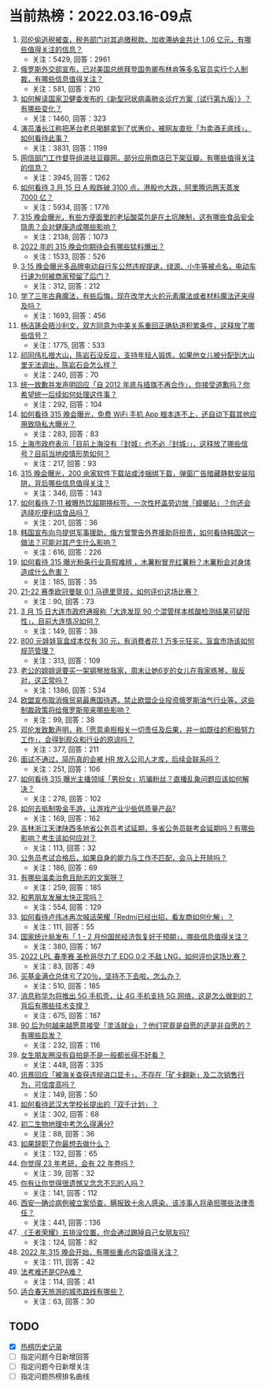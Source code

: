# 当前热榜：2022.03.16-09点
1. [邓伦偷逃税被查，税务部门对其追缴税款、加收滞纳金共计 1.06 亿元，有哪些值得关注的信息？](https://www.zhihu.com/question/522079482)
    * 关注：5429, 回答：2961
2. [俄罗斯外交部宣布，已对美国总统拜登国务卿布林肯等多名官员实行个人制裁，有哪些信息值得关注？](https://www.zhihu.com/question/522150024)
    * 关注：581, 回答：210
3. [如何解读国家卫健委发布的《新型冠状病毒肺炎诊疗方案（试行第九版）》？有哪些变化？](https://www.zhihu.com/question/522142060)
    * 关注：1460, 回答：323
4. [演员潘长江称把茅台老总喝醉拿到了优惠价，被网友直批「为卖酒无底线」，如何看待此事？](https://www.zhihu.com/question/521931029)
    * 关注：3831, 回答：1199
5. [网信部门工作督导组进驻豆瓣网，部分应用商店已下架豆瓣，有哪些值得关注的信息？](https://www.zhihu.com/question/522067323)
    * 关注：3945, 回答：1262
6. [如何看待 3 月 15 日 A 股跌破 3100 点，港股也大跌，阿里腾讯两天蒸发 7000 亿？](https://www.zhihu.com/question/522065616)
    * 关注：5934, 回答：1776
7. [315 晚会曝光，有些方便面里的老坛酸菜包是在土坑腌制，这有哪些食品安全隐患？会对健康造成哪些影响？](https://www.zhihu.com/question/522123711)
    * 关注：2138, 回答：1073
8. [2022 年的 315 晚会你期待会有哪些猛料爆出？](https://www.zhihu.com/question/520408212)
    * 关注：1533, 回答：526
9. [3·15 晚会曝光多品牌电动自行车公然违规提速，绿源、小牛等被点名，电动车行速为何被商家预留了后门？](https://www.zhihu.com/question/522141123)
    * 关注：312, 回答：212
10. [学了三年古典魔法，有些后悔，现在改学大火的元素魔法或者材料魔法还来得及吗？](https://www.zhihu.com/question/447770978)
    * 关注：1693, 回答：456
11. [杨洁篪会晤沙利文，双方同意为中美关系重回正确轨道积累条件，这释放了哪些信号？](https://www.zhihu.com/question/522033924)
    * 关注：1775, 回答：533
12. [祁同伟扎根大山，陈岩石没反应，支持年轻人锻炼，如果他女儿被分配到大山里无法调出，陈岩石会怎么样？](https://www.zhihu.com/question/520479470)
    * 关注：240, 回答：70
13. [统一致歉并发声明回应「自 2012 年底与插旗不再合作」，你接受道歉吗？你希望统一后续如何处理这件事？](https://www.zhihu.com/question/522200044)
    * 关注：292, 回答：104
14. [如何看待 315 晚会曝光，免费 WiFi 手机 App 根本连不上，还自动下载其他应用致隐私大曝光？](https://www.zhihu.com/question/522129854)
    * 关注：283, 回答：83
15. [上海市政府表示「目前上海没有『封城』也不必『封城』」，这释放了哪些信号？目前当地疫情形势如何？](https://www.zhihu.com/question/522074420)
    * 关注：217, 回答：93
16. [315 晚会曝光，200 余家软件下载站或涉捆绑下载，弹窗广告暗藏静默安装陷阱，背后哪些信息值得关注？](https://www.zhihu.com/question/522134640)
    * 关注：346, 回答：143
17. [如何看待 7-11 被曝热饮超期换标签、一次性杯盖旁边放「蟑螂贴」？你还会选择吃便利店食品吗？](https://www.zhihu.com/question/522042013)
    * 关注：201, 回答：36
18. [韩国宣布向乌提供军事援助，俄方曾警告外界援助将担责，如何看待韩国这一做法？可能对其产生什么影响？](https://www.zhihu.com/question/522029945)
    * 关注：616, 回答：226
19. [如何看待 315 曝光粉条行业真假难辨 ，木薯粉冒充红薯粉？木薯粉会对身体造成什么危害？](https://www.zhihu.com/question/522134050)
    * 关注：185, 回答：35
20. [21-22 赛季欧冠曼联 0:1 马德里竞技，如何评价这场比赛？](https://www.zhihu.com/question/522195366)
    * 关注：90, 回答：73
21. [3 月 15 日大连市政府通报称「大连发现 90 个混管样本核酸检测结果可疑阳性」，目前大连情况如何？](https://www.zhihu.com/question/522073746)
    * 关注：149, 回答：38
22. [800 元娃娃盲盒成本仅有 30 元，有消费者花 1 万多元狂买，盲盒市场该如何规范管理？](https://www.zhihu.com/question/522124791)
    * 关注：313, 回答：109
23. [老公的姐姐说要买一架钢琴放我家，周末让她6岁的女儿在我家练琴，我反对，这正常吗？](https://www.zhihu.com/question/427408039)
    * 关注：1386, 回答：534
24. [欧盟宣布取消俄贸易最惠国待遇，禁止欧盟企业投资俄罗斯油气行业等，这些制裁政策将给俄罗斯带来哪些影响？](https://www.zhihu.com/question/521988244)
    * 关注：99, 回答：38
25. [邓伦发致歉声明，称「愿意承担相关一切责任及后果，并一如既往的积极努力工作」，会得到观众和行业的原谅吗？](https://www.zhihu.com/question/522091433)
    * 关注：377, 回答：211
26. [面试不通过，简历真的会被 HR 放入公司人才库，后续会联系吗？](https://www.zhihu.com/question/518458579)
    * 关注：251, 回答：106
27. [如何看待 315 曝光主播领域「男扮女」坑骗粉丝？直播乱象问题应该如何解决？](https://www.zhihu.com/question/522124943)
    * 关注：278, 回答：102
28. [如何去抵制吸金手游，让游戏产业少些低质量产品?](https://www.zhihu.com/question/517603369)
    * 关注：169, 回答：162
29. [吉林浙江天津陕西多地省公务员考试延期，多省公务员联考会延期吗？有哪些影响？考生该如何应对？](https://www.zhihu.com/question/518735903)
    * 关注：113, 回答：32
30. [公务员考试合格后，如果自身的能力与工作不匹配，会马上开除吗？](https://www.zhihu.com/question/518543561)
    * 关注：186, 回答：69
31. [有哪些温柔治愈且励志的文案呀？](https://www.zhihu.com/question/505332396)
    * 关注：259, 回答：185
32. [和男朋友发展太快正常吗？](https://www.zhihu.com/question/521986178)
    * 关注：554, 回答：129
33. [如何看待卢伟冰再次喊话荣耀「Redmi已经出招，看友商如何化解」？](https://www.zhihu.com/question/521935772)
    * 关注：111, 回答：55
34. [国家统计局发布「 1 - 2 月份国民经济恢复好于预期」，哪些信息值得关注？](https://www.zhihu.com/question/522023580)
    * 关注：380, 回答：167
35. [2022 LPL 春季赛 圣枪哥尽力了 EDG 0:2 不敌 LNG，如何评价这场比赛？](https://www.zhihu.com/question/522108047)
    * 关注：83, 回答：49
36. [买基金满仓总体亏了20％，坚持不下去啦，怎么办？](https://www.zhihu.com/question/513723494)
    * 关注：510, 回答：185
37. [消息称华为将推出 5G 手机壳，让 4G 手机支持 5G 网络，这是怎么做到的？背后有哪些技术支撑？](https://www.zhihu.com/question/521696905)
    * 关注：675, 回答：187
38. [90 后为何越来越愿意接受「灵活就业」？他们究竟是自愿的还是非自愿的？有哪些启发？](https://www.zhihu.com/question/521995277)
    * 关注：232, 回答：116
39. [女生朋友圈没有自拍是不是一般都长得不好看？](https://www.zhihu.com/question/344700243)
    * 关注：448, 回答：335
40. [讯景回应「被海关查获违规进口显卡」，不存在「矿卡翻新」及二次销售行为，可信度高吗？](https://www.zhihu.com/question/521999208)
    * 关注：149, 回答：50
41. [如何看待武汉大学校长提出的「双千计划」？](https://www.zhihu.com/question/521139041)
    * 关注：302, 回答：68
42. [初二生物地理中考怎么得满分?](https://www.zhihu.com/question/453059452)
    * 关注：88, 回答：36
43. [如果辞职了你最想去做什么？](https://www.zhihu.com/question/519073022)
    * 关注：132, 回答：65
44. [你觉得 23 年考研，会有 22 年卷吗？](https://www.zhihu.com/question/519362150)
    * 关注：39, 回答：32
45. [你有让你觉得很遗憾又念念不忘的人吗？](https://www.zhihu.com/question/522049366)
    * 关注：141, 回答：112
46. [西安一确诊病例被立案侦查，瞒报致十余人感染，该涉事人将承担哪些法律责任？](https://www.zhihu.com/question/522004603)
    * 关注：441, 回答：136
47. [《王者荣耀》五排没位置，你会通过踢掉自己女朋友吗?](https://www.zhihu.com/question/521827952)
    * 关注：124, 回答：82
48. [2022 年 315 晚会开始，有哪些重点内容值得关注？](https://www.zhihu.com/question/521866216)
    * 关注：111, 回答：42
49. [法考难还是CPA难？](https://www.zhihu.com/question/492961244)
    * 关注：114, 回答：41
50. [适合春天旅游的城市路线有哪些？](https://www.zhihu.com/question/57968588)
    * 关注：63, 回答：30
## TODO
* [x] [热榜历史记录](hot_history/AllHot.md)
* [ ] 指定问题今日新增回答
* [ ] 指定问题今日新增关注
* [ ] 指定问题热榜排名曲线
